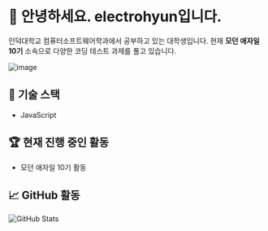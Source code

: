 # 👋 안녕하세요. electrohyun입니다.

인덕대학교 컴퓨터소프트웨어학과에서 공부하고 있는 대학생입니다. 현재 **모던 애자일 10기** 소속으로 다양한 코딩 테스트 과제를 풀고 있습니다.

![image](https://github.com/user-attachments/assets/526d3fbb-5eec-4421-aa9c-2758bf085f1d)


## 🌟 기술 스택
- JavaScript

## 🏆 현재 진행 중인 활동
- 모던 애자일 10기 활동

## 📈 GitHub 활동
![GitHub Stats](https://github-readme-stats.vercel.app/api?username=electrohyun&show_icons=true&theme=tokyonight)

